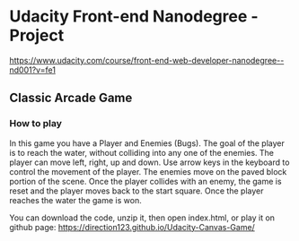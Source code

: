 # Udacity Front-end Nanodegree - Project 

https://www.udacity.com/course/front-end-web-developer-nanodegree--nd001?v=fe1

## Classic Arcade Game

###  How to play

In this game you have a Player and Enemies (Bugs). The goal of the player is to reach the water, without colliding into any one of the enemies. The player can move left, right, up and down. Use arrow keys in the keyboard to control the movement of the player. The enemies move on the paved block portion of the scene. Once the player collides with an enemy, the game is reset and the player moves back to the start square. Once the player reaches the water the game is won.


You can download the code, unzip it, then open index.html, or play it on github page: https://direction123.github.io/Udacity-Canvas-Game/
